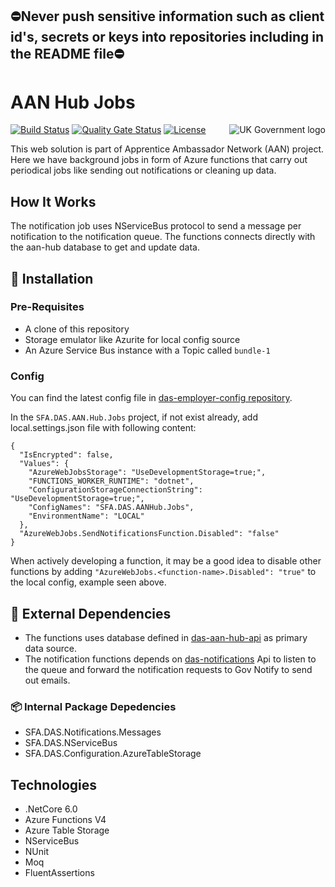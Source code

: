 ## ⛔Never push sensitive information such as client id's, secrets or keys into repositories including in the README file⛔

# AAN Hub Jobs

<img src="https://avatars.githubusercontent.com/u/9841374?s=200&v=4" align="right" alt="UK Government logo">

[![Build Status](https://sfa-gov-uk.visualstudio.com/Digital%20Apprenticeship%20Service/_apis/build/status%2Fdas-aan-hub-jobs?repoName=SkillsFundingAgency%2Fdas-aan-hub-jobs&branchName=main)](https://sfa-gov-uk.visualstudio.com/Digital%20Apprenticeship%20Service/_build/latest?definitionId=3465&repoName=SkillsFundingAgency%2Fdas-aan-hub-jobs&branchName=main)
[![Quality Gate Status](https://sonarcloud.io/api/project_badges/measure?project=SkillsFundingAgency_das-aan-hub-jobs&metric=alert_status)](https://sonarcloud.io/summary/new_code?id=SkillsFundingAgency_das-aan-hub-jobs)
[![License](https://img.shields.io/badge/license-MIT-lightgrey.svg?longCache=true&style=flat-square)](https://en.wikipedia.org/wiki/MIT_License)

This web solution is part of Apprentice Ambassador Network (AAN) project. Here we have background jobs in form of Azure functions that carry out periodical jobs like sending out notifications or cleaning up data.

## How It Works

The notification job uses NServiceBus protocol to send a message per notification to the notification queue. The functions connects directly with the aan-hub database to get and update data.

## 🚀 Installation

### Pre-Requisites
* A clone of this repository
* Storage emulator like Azurite for local config source
* An Azure Service Bus instance with a Topic called `bundle-1`

### Config

You can find the latest config file in [das-employer-config repository](https://github.com/SkillsFundingAgency/das-employer-config/blob/master/das-aan-hub-jobs/SFA.DAS.AANHub.Jobs.json). 

In the `SFA.DAS.AAN.Hub.Jobs` project, if not exist already, add local.settings.json file with following content:
```
{
  "IsEncrypted": false,
  "Values": {
    "AzureWebJobsStorage": "UseDevelopmentStorage=true;",
    "FUNCTIONS_WORKER_RUNTIME": "dotnet",
    "ConfigurationStorageConnectionString": "UseDevelopmentStorage=true;",
    "ConfigNames": "SFA.DAS.AANHub.Jobs",
    "EnvironmentName": "LOCAL"
  },
  "AzureWebJobs.SendNotificationsFunction.Disabled": "false"
}
```
When actively developing a function, it may be a good idea to disable other functions by adding `"AzureWebJobs.<function-name>.Disabled": "true"` to the local config, example seen above. 

## 🔗 External Dependencies

* The functions uses database defined in [das-aan-hub-api](https://github.com/SkillsFundingAgency/das-ann-hub-api) as primary data source.
* The notification functions depends on [das-notifications](https://github.com/SkillsFundingAgency/das-notifications) Api to listen to the queue and forward the notification requests to Gov Notify to send out emails.

### 📦 Internal Package Depedencies
* SFA.DAS.Notifications.Messages
* SFA.DAS.NServiceBus
* SFA.DAS.Configuration.AzureTableStorage

## Technologies
* .NetCore 6.0
* Azure Functions V4
* Azure Table Storage
* NServiceBus
* NUnit
* Moq
* FluentAssertions
